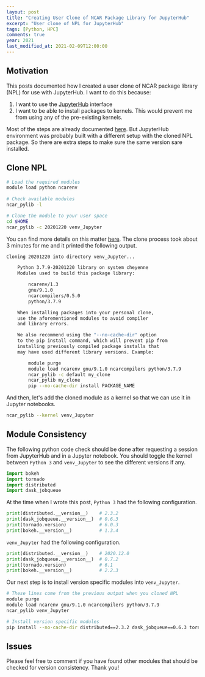```yaml
---
layout: post
title: "Creating User Clone of NCAR Package Library for JupyterHub"
excerpt: "User clone of NPL for JupyterHub"
tags: [Python, HPC]
comments: true
year: 2021
last_modified_at: 2021-02-09T12:00:00
---
```


## Motivation

This posts documented how I created a user clone of NCAR package library (NPL) for use with JupyterHub. I want to do this because:

1. I want to use the [JupyterHub](https://jupyterhub.ucar.edu) interface
2. I want to be able to install packages to kernels. This would prevent me from using any of the pre-existing kernels.

Most of the steps are already documented [here](https://www2.cisl.ucar.edu/resources/python-%E2%80%93-ncar-package-library#clone). But JupyterHub environment was probably built with a different setup with the cloned NPL package. So there are extra steps to make sure the same version sare installed.

## Clone NPL

```bash
# Load the required modules
module load python ncarenv
	
# Check available modules
ncar_pylib -l

# Clone the module to your user space
cd $HOME
ncar_pylib -c 20201220 venv_Jupyter
```

You can find more details on this matter [here](https://www2.cisl.ucar.edu/resources/python-%E2%80%93-ncar-package-library#clone). The clone process took about 3 minutes for me and it printed the following output.

```bash
Cloning 20201220 into directory venv_Jupyter...

    Python 3.7.9-20201220 library on system cheyenne
    Modules used to build this package library:

        ncarenv/1.3
        gnu/9.1.0
        ncarcompilers/0.5.0
        python/3.7.9

    When installing packages into your personal clone,
    use the aforementioned modules to avoid compiler
    and library errors.

    We also recommend using the "--no-cache-dir" option
    to the pip install command, which will prevent pip from
    installing previously compiled package installs that
    may have used different library versions. Example:

        module purge
        module load ncarenv gnu/9.1.0 ncarcompilers python/3.7.9
        ncar_pylib -c default my_clone
        ncar_pylib my_clone
        pip --no-cache-dir install PACKAGE_NAME
```

And then, let's add the cloned module as a kernel so that we can use it in Jupyter notebooks.

```bash
ncar_pylib --kernel venv_Jupyter
```

## Module Consistency

The following python code check should be done after requesting a session from JupyterHub and in a Jupyter notebook. You should toggle the kernel between `Python 3` and `venv_Jupyter` to see the different versions if any.

```python
import bokeh
import tornado
import distributed
import dask_jobqueue
```

At the time when I wrote this post, `Python 3` had the following configuration.

```python
print(distributed.__version__)    # 2.3.2
print(dask_jobqueue.__version__)  # 0.6.3
print(tornado.version)            # 6.0.3
print(bokeh.__version__)          # 1.3.4
```

`venv_Jupyter` had the following configuration.

```python
print(distributed.__version__)    # 2020.12.0
print(dask_jobqueue.__version__)  # 0.7.2
print(tornado.version)            # 6.1
print(bokeh.__version__)          # 2.2.3
```

Our next step is to install version specific modules into `venv_Jupyter`.

```bash
# These lines come from the previous output when you cloned NPL
module purge
module load ncarenv gnu/9.1.0 ncarcompilers python/3.7.9
ncar_pylib venv_Jupyter

# Install version specific modules
pip install --no-cache-dir distributed==2.3.2 dask_jobqueue==0.6.3 tornado==6.0.3 bokeh==1.3.4
```

## Issues

Please feel free to comment if you have found other modules that should be checked for version consistency. Thank you!

